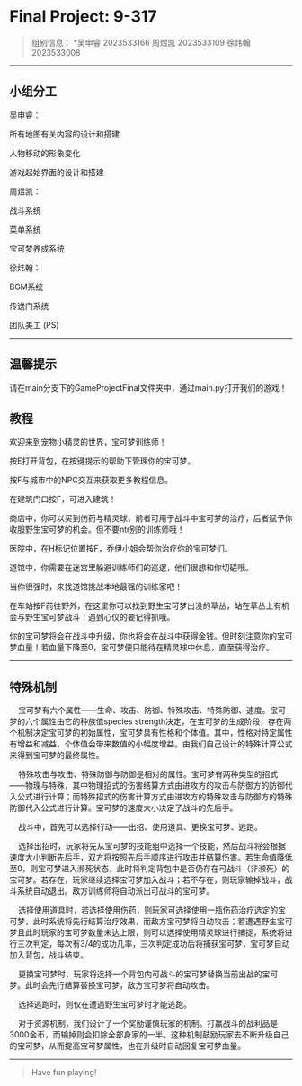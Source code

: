 # Final Project: 9-317

> 组别信息：
> *吴申睿 2023533166 
> 周煜凯 2023533109
> 徐炜翰 2023533008 

---

## 小组分工

吴申睿：

所有地图有关内容的设计和搭建

人物移动的形象变化

游戏起始界面的设计和搭建

周煜凯：

战斗系统

菜单系统

宝可梦养成系统

徐炜翰：

BGM系统

传送门系统

团队美工 (PS)

--- 

## 温馨提示

请在main分支下的GameProjectFinal文件夹中，通过main.py打开我们的游戏！

## 教程

欢迎来到宠物小精灵的世界，宝可梦训练师！

按E打开背包，在按键提示的帮助下管理你的宝可梦。

按F与城市中的NPC交互来获取更多教程信息。

在建筑门口按F，可进入建筑！

商店中，你可以买到伤药与精灵球，前者可用于战斗中宝可梦的治疗，后者赋予你收服野生宝可梦的机会。但不要ntr别的训练师哦！

医院中，在H标记位置按F，乔伊小姐会帮你治疗你的宝可梦们。

道馆中，你需要在迷宫里躲避训练师们的巡逻，他们很想和你切磋哦。

当你很强时，来找道馆挑战本地最强的训练家吧！

在车站按F前往野外，在这里你可以找到野生宝可梦出没的草丛，站在草丛上有机会与野生宝可梦战斗！遇到心仪的要记得抓哦。

你的宝可梦将会在战斗中升级，你也将会在战斗中获得金钱。但时刻注意你的宝可梦血量！若血量下降至0，宝可梦便只能待在精灵球中休息，直至获得治疗。

---

## 特殊机制

    宝可梦有六个属性——生命、攻击、防御、特殊攻击、特殊防御、速度。宝可梦的六个属性由它的种族值species strength决定，在宝可梦的生成阶段，存在两个机制决定宝可梦的初始属性，宝可梦具有性格和个体值。其中，性格对特定属性有增益和减益，个体值会带来数值的小幅度增益。由我们自己设计的特殊计算公式来得到宝可梦的最终属性。

    特殊攻击与攻击、特殊防御与防御是相对的属性。宝可梦有两种类型的招式——物理与特殊，其中物理招式的伤害结算方式由进攻方的攻击与防御方的防御代入公式进行计算；而特殊招式的伤害计算方式由进攻方的特殊攻击与防御方的特殊防御代入公式进行计算。宝可梦的速度大小决定了战斗的先后手。

    战斗中，首先可以选择行动——出招、使用道具、更换宝可梦、逃跑。

    选择出招时，玩家将先从宝可梦的技能组中选择一个技能，然后战斗将会根据速度大小判断先后手，双方将按照先后手顺序进行攻击并结算伤害。若生命值降低至0，则宝可梦进入濒死状态，此时将判定背包中是否仍存在可战斗（非濒死）的宝可梦。若存在，玩家继续选择宝可梦加入战斗；若不存在，则玩家输掉战斗，战斗系统自动退出。敌方训练师将自动派出可战斗的宝可梦。

    选择使用道具时，若选择使用伤药，则玩家可选择使用一瓶伤药治疗选定的宝可梦，此时系统将先行结算治疗效果，而敌方宝可梦将自动攻击；若遭遇野生宝可梦且此时玩家的宝可梦数量未达上限，则可以选择使用精灵球进行捕捉，系统将进行三次判定，每次有3/4的成功几率，三次判定成功后将捕获宝可梦，宝可梦自动加入背包，战斗结束。

    更换宝可梦时，玩家将选择一个背包内可战斗的宝可梦替换当前出战的宝可梦。此时会先行结算替换宝可梦，敌方宝可梦将自动攻击。

    选择逃跑时，则仅在遭遇野生宝可梦时才能逃跑。

    对于资源机制，我们设计了一个奖励谨慎玩家的机制。打赢战斗的战利品是3000金币，而输掉则会扣除全部身家的一半。这种机制鼓励玩家去不断升级自己的宝可梦，从而提高宝可梦属性，也在升级时自动回复宝可梦血量。

---

> Have fun playing!
